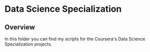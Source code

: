 Data Science Specialization
===================

## Overview

In this folder you can find my scripts for the Coursera's Data Science Specialization projects. 
